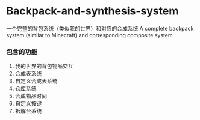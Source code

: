 # Backpack-and-synthesis-system
  一个完整的背包系统（类似我的世界）和对应的合成系统
  A complete backpack system (similar to Minecraft) and corresponding composite system
### 包含的功能
  1. 我的世界的背包物品交互
  2. 合成表系统
  3. 自定义合成表系统
  4. 仓库系统
  5. 合成物品时间
  6. 自定义按键
  7. 拆解台系统
